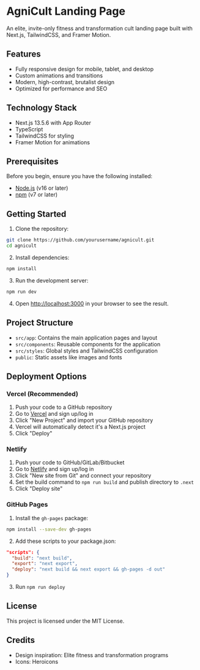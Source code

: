 # AgniCult Landing Page

An elite, invite-only fitness and transformation cult landing page built with Next.js, TailwindCSS, and Framer Motion.

## Features

- Fully responsive design for mobile, tablet, and desktop
- Custom animations and transitions
- Modern, high-contrast, brutalist design
- Optimized for performance and SEO

## Technology Stack

- Next.js 13.5.6 with App Router
- TypeScript
- TailwindCSS for styling
- Framer Motion for animations

## Prerequisites

Before you begin, ensure you have the following installed:
- [Node.js](https://nodejs.org/) (v16 or later)
- [npm](https://www.npmjs.com/) (v7 or later)

## Getting Started

1. Clone the repository:
```bash
git clone https://github.com/yourusername/agnicult.git
cd agnicult
```

2. Install dependencies:
```bash
npm install
```

3. Run the development server:
```bash
npm run dev
```

4. Open [http://localhost:3000](http://localhost:3000) in your browser to see the result.

## Project Structure

- `src/app`: Contains the main application pages and layout
- `src/components`: Reusable components for the application
- `src/styles`: Global styles and TailwindCSS configuration
- `public`: Static assets like images and fonts

## Deployment Options

### Vercel (Recommended)

1. Push your code to a GitHub repository
2. Go to [Vercel](https://vercel.com/) and sign up/log in
3. Click "New Project" and import your GitHub repository
4. Vercel will automatically detect it's a Next.js project
5. Click "Deploy"

### Netlify

1. Push your code to GitHub/GitLab/Bitbucket
2. Go to [Netlify](https://www.netlify.com/) and sign up/log in
3. Click "New site from Git" and connect your repository
4. Set the build command to `npm run build` and publish directory to `.next`
5. Click "Deploy site"

### GitHub Pages

1. Install the `gh-pages` package:
```bash
npm install --save-dev gh-pages
```

2. Add these scripts to your package.json:
```json
"scripts": {
  "build": "next build",
  "export": "next export",
  "deploy": "next build && next export && gh-pages -d out"
}
```

3. Run `npm run deploy`

## License

This project is licensed under the MIT License.

## Credits

- Design inspiration: Elite fitness and transformation programs
- Icons: Heroicons 